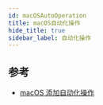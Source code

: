 ```yaml
---
id: macOSAutoOperation
title: macOS自动化操作
hide_title: true
sidebar_label: 自动化操作
---
```



## 参考

- [macOS 添加自动化操作](http://www.alloyteam.com/2019/12/14151/)
